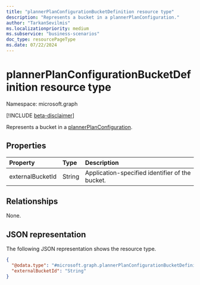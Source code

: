 ```yaml
---
title: "plannerPlanConfigurationBucketDefinition resource type"
description: "Represents a bucket in a plannerPlanConfiguration."
author: "TarkanSevilmis"
ms.localizationpriority: medium
ms.subservice: "business-scenarios"
doc_type: resourcePageType
ms.date: 07/22/2024
---
```


# plannerPlanConfigurationBucketDefinition resource type

Namespace: microsoft.graph

[!INCLUDE [beta-disclaimer](../../includes/beta-disclaimer.md)]

Represents a bucket in a [plannerPlanConfiguration](../resources/plannerplanconfiguration.md).

## Properties

|Property|Type|Description|
|:---|:---|:---|
|externalBucketId|String|Application-specified identifier of the bucket. |

## Relationships

None.

## JSON representation

The following JSON representation shows the resource type.
<!-- {
  "blockType": "resource",
  "@odata.type": "microsoft.graph.plannerPlanConfigurationBucketDefinition"
}
-->
``` json
{
  "@odata.type": "#microsoft.graph.plannerPlanConfigurationBucketDefinition",
  "externalBucketId": "String"
}
```
